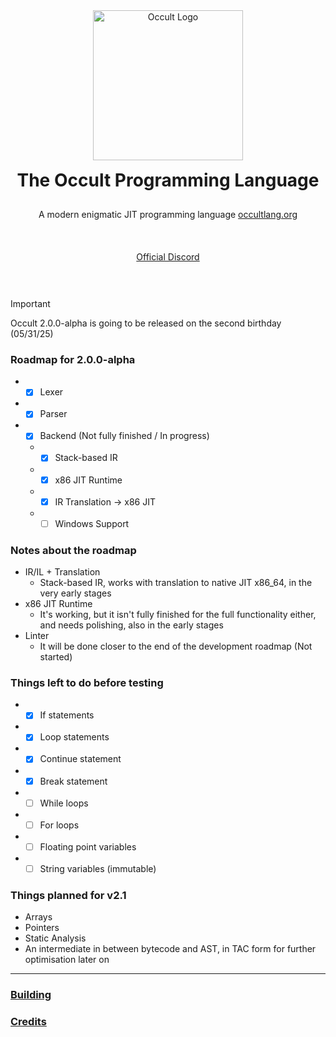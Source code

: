 <div align="center" style="display: grid; place-items: center; gap: 10px;">
  <a href="https://occultlang.org/" target="_blank">
    <img src="occult_circle.svg" width="240" alt="Occult Logo">
  </a>
  <h1 style="margin: 5px;">The Occult Programming Language</h1>
  <p align="center">A modern enigmatic JIT programming language <a href="https://occultlang.org" target="_blank">occultlang.org</a></p> <br>
  <a href="https://discord.gg/ptUACmpg3Z" target="_blank">Official Discord</a> <br><br>
</div>

> [!IMPORTANT]
> Occult 2.0.0-alpha is going to be released on the second birthday (05/31/25) 

### Roadmap for 2.0.0-alpha
- - [x] Lexer
- - [x] Parser
- - [x] Backend (Not fully finished / In progress)
  - - [x] Stack-based IR 
  - - [x] x86 JIT Runtime
  - - [x] IR Translation -> x86 JIT
  - - [ ] Windows Support 
 
### Notes about the roadmap
- IR/IL + Translation
  - Stack-based IR, works with translation to native JIT x86_64, in the very early stages
- x86 JIT Runtime
  - It's working, but it isn't fully finished for the full functionality either, and needs polishing, also in the early stages
- Linter
  - It will be done closer to the end of the development roadmap (Not started)

### Things left to do before testing
- - [x] If statements
- - [x] Loop statements
- - [x] Continue statement
- - [x] Break statement
- - [ ] While loops
- - [ ] For loops
- - [ ] Floating point variables
- - [ ] String variables (immutable)
 
### Things planned for v2.1
- Arrays
- Pointers
- Static Analysis
- An intermediate in between bytecode and AST, in TAC form for further optimisation later on
_____________________________________________________________________________

### [Building](https://github.com/occultlang/occult/blob/main/BUILDING.md)
### [Credits](https://github.com/occultlang/occult/blob/main/CREDITS.md)
